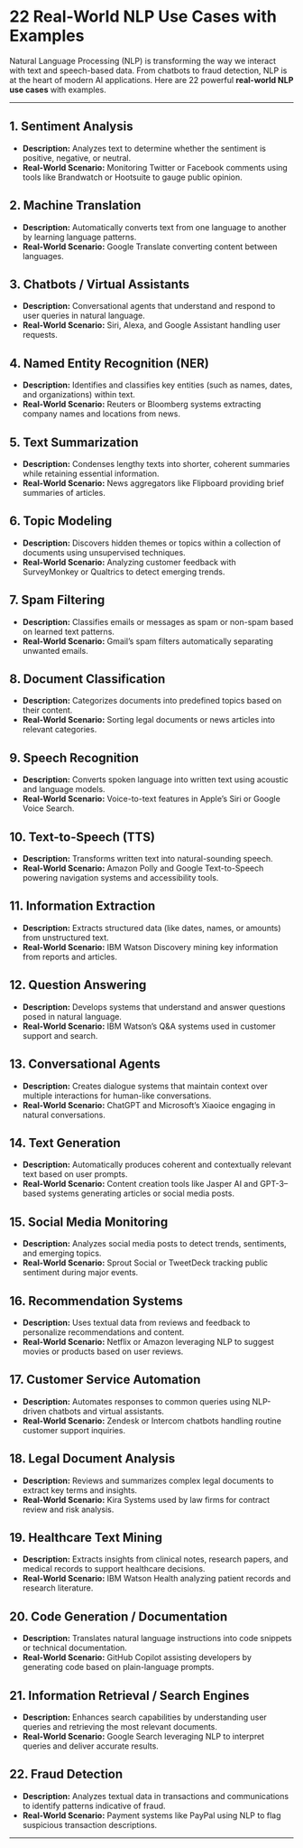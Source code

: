 # **22 Real-World NLP Use Cases with Examples**

Natural Language Processing (NLP) is transforming the way we interact with text and speech-based data. From chatbots to fraud detection, NLP is at the heart of modern AI applications. Here are 22 powerful **real-world NLP use cases** with examples.

---

## **1. Sentiment Analysis**
- **Description:** Analyzes text to determine whether the sentiment is positive, negative, or neutral.  
- **Real-World Scenario:** Monitoring Twitter or Facebook comments using tools like Brandwatch or Hootsuite to gauge public opinion.  

## **2. Machine Translation**
- **Description:** Automatically converts text from one language to another by learning language patterns.  
- **Real-World Scenario:** Google Translate converting content between languages.  

## **3. Chatbots / Virtual Assistants**
- **Description:** Conversational agents that understand and respond to user queries in natural language.  
- **Real-World Scenario:** Siri, Alexa, and Google Assistant handling user requests.  

## **4. Named Entity Recognition (NER)**
- **Description:** Identifies and classifies key entities (such as names, dates, and organizations) within text.  
- **Real-World Scenario:** Reuters or Bloomberg systems extracting company names and locations from news.  

## **5. Text Summarization**
- **Description:** Condenses lengthy texts into shorter, coherent summaries while retaining essential information.  
- **Real-World Scenario:** News aggregators like Flipboard providing brief summaries of articles.  

## **6. Topic Modeling**
- **Description:** Discovers hidden themes or topics within a collection of documents using unsupervised techniques.  
- **Real-World Scenario:** Analyzing customer feedback with SurveyMonkey or Qualtrics to detect emerging trends.  

## **7. Spam Filtering**
- **Description:** Classifies emails or messages as spam or non-spam based on learned text patterns.  
- **Real-World Scenario:** Gmail’s spam filters automatically separating unwanted emails.  

## **8. Document Classification**
- **Description:** Categorizes documents into predefined topics based on their content.  
- **Real-World Scenario:** Sorting legal documents or news articles into relevant categories.  

## **9. Speech Recognition**
- **Description:** Converts spoken language into written text using acoustic and language models.  
- **Real-World Scenario:** Voice-to-text features in Apple’s Siri or Google Voice Search.  

## **10. Text-to-Speech (TTS)**
- **Description:** Transforms written text into natural-sounding speech.  
- **Real-World Scenario:** Amazon Polly and Google Text-to-Speech powering navigation systems and accessibility tools.  

## **11. Information Extraction**
- **Description:** Extracts structured data (like dates, names, or amounts) from unstructured text.  
- **Real-World Scenario:** IBM Watson Discovery mining key information from reports and articles.  

## **12. Question Answering**
- **Description:** Develops systems that understand and answer questions posed in natural language.  
- **Real-World Scenario:** IBM Watson’s Q&A systems used in customer support and search.  

## **13. Conversational Agents**
- **Description:** Creates dialogue systems that maintain context over multiple interactions for human-like conversations.  
- **Real-World Scenario:** ChatGPT and Microsoft’s Xiaoice engaging in natural conversations.  

## **14. Text Generation**
- **Description:** Automatically produces coherent and contextually relevant text based on user prompts.  
- **Real-World Scenario:** Content creation tools like Jasper AI and GPT-3–based systems generating articles or social media posts.  

## **15. Social Media Monitoring**
- **Description:** Analyzes social media posts to detect trends, sentiments, and emerging topics.  
- **Real-World Scenario:** Sprout Social or TweetDeck tracking public sentiment during major events.  

## **16. Recommendation Systems**
- **Description:** Uses textual data from reviews and feedback to personalize recommendations and content.  
- **Real-World Scenario:** Netflix or Amazon leveraging NLP to suggest movies or products based on user reviews.  

## **17. Customer Service Automation**
- **Description:** Automates responses to common queries using NLP-driven chatbots and virtual assistants.  
- **Real-World Scenario:** Zendesk or Intercom chatbots handling routine customer support inquiries.  

## **18. Legal Document Analysis**
- **Description:** Reviews and summarizes complex legal documents to extract key terms and insights.  
- **Real-World Scenario:** Kira Systems used by law firms for contract review and risk analysis.  

## **19. Healthcare Text Mining**
- **Description:** Extracts insights from clinical notes, research papers, and medical records to support healthcare decisions.  
- **Real-World Scenario:** IBM Watson Health analyzing patient records and research literature.  

## **20. Code Generation / Documentation**
- **Description:** Translates natural language instructions into code snippets or technical documentation.  
- **Real-World Scenario:** GitHub Copilot assisting developers by generating code based on plain-language prompts.  

## **21. Information Retrieval / Search Engines**
- **Description:** Enhances search capabilities by understanding user queries and retrieving the most relevant documents.  
- **Real-World Scenario:** Google Search leveraging NLP to interpret queries and deliver accurate results.  

## **22. Fraud Detection**
- **Description:** Analyzes textual data in transactions and communications to identify patterns indicative of fraud.  
- **Real-World Scenario:** Payment systems like PayPal using NLP to flag suspicious transaction descriptions.  

---

